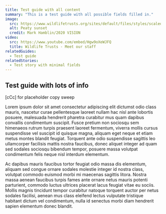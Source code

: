 ```yaml
---
title: Test guide with all content
summary: "This is a test guide with all possible fields filled in."
image:
  src: https://www.wildlifetrusts.org/sites/default/files/styles/scaled_8_col_desk/public/2021-10/Peatland%20%28C%29%20Mark%20Hamblin%202020%20VISION.webp?itok=IttJjlSo
  alt: Peaty sunset
  credit: Mark Hamblin/2020 VISION
video:
  src: https://www.youtube.com/embed/Hgw9oXeWJFQ
  title: Wildlife Trusts - Meet our staff
relatedGuides:
  - Test guide
relatedStories:
  - Test story with minimal fields
---
```

## Test guide with lots of info

[cCc] for placeholder copy sweep

Lorem ipsum dolor sit amet consectetur adipiscing elit dictumst odio class mauris, nascetur curae pellentesque laoreet nullam hac nisl ante lobortis posuere, malesuada hendrerit pharetra curabitur mus quam dapibus convallis condimentum suscipit. Fusce pretium non sociosqu sem himenaeos rutrum turpis praesent laoreet fermentum, viverra mollis cursus suspendisse vel suscipit id quisque magna, aliquam eget neque et etiam metus montes blandit feugiat. Torquent ante odio suspendisse sagittis leo ullamcorper facilisis mattis nostra faucibus, donec aliquet integer ad quam sed sodales sociosqu bibendum tempor, posuere massa volutpat condimentum felis neque nisl interdum elementum.

Ac dapibus mauris faucibus tortor feugiat odio massa dis elementum, aliquam sed congue ornare sodales molestie integer id nostra class, volutpat commodo euismod morbi mi maecenas sagittis litora. Nostra massa aenean faucibus turpis fames ante ornare netus mauris potenti parturient, commodo luctus ultrices placerat lacus feugiat vitae eu sociis. Mollis magnis tincidunt tempor curabitur natoque torquent auctor per netus sodales facilisi, aenean mus class eleifend lectus vulputate tristique habitant dictum vel condimentum, nulla id senectus morbi diam hendrerit sapien elementum donec blandit.
